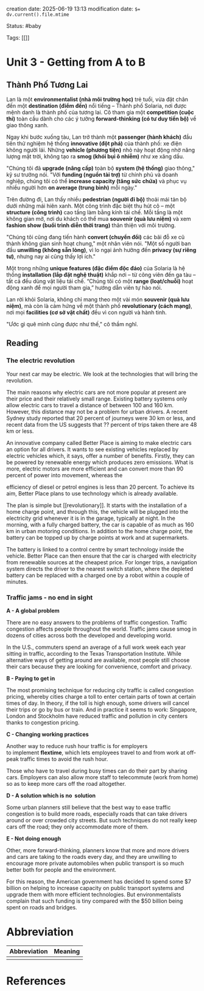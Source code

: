 creation date: 2025-06-19 13:13
modification date: `$= dv.current().file.mtime`

Status: #baby 

Tags: [[]]

# Unit 3 - Getting from A to B

## **Thành Phố Tương Lai**

Lan là một **environmentalist (nhà môi trường học)** trẻ tuổi, vừa đặt chân đến một **destination (điểm đến)** nổi tiếng – Thành phố Solaria, nơi được mệnh danh là thành phố của tương lai. Cô tham gia một **competition (cuộc thi)** toàn cầu dành cho các ý tưởng **forward-thinking (có tư duy tiến bộ)** về giao thông xanh.

Ngay khi bước xuống tàu, Lan trở thành một **passenger (hành khách)** đầu tiên thử nghiệm hệ thống **innovative (đột phá)** của thành phố: xe điện không người lái. Những **vehicle (phương tiện)** nhỏ này hoạt động nhờ năng lượng mặt trời, không tạo ra **smog (khói bụi ô nhiễm)** như xe xăng dầu.

"Chúng tôi đã **upgrade (nâng cấp)** toàn bộ **system (hệ thống)** giao thông," kỹ sư trưởng nói. "Với **funding (nguồn tài trợ)** từ chính phủ và doanh nghiệp, chúng tôi có thể **increase capacity (tăng sức chứa)** và phục vụ nhiều người hơn **on average (trung bình)** mỗi ngày."

Trên đường đi, Lan thấy nhiều **pedestrian (người đi bộ)** thoải mái tản bộ dưới những mái hiên xanh. Một công trình đặc biệt thu hút cô – một **structure (công trình)** cao tầng làm bằng kính tái chế. Mỗi tầng là một không gian mở, nơi du khách có thể mua **souvenir (quà lưu niệm)** và xem **fashion show (buổi trình diễn thời trang)** thân thiện với môi trường.

"Chúng tôi cũng đang tiến hành **convert (chuyển đổi)** các bãi đỗ xe cũ thành không gian sinh hoạt chung," một nhân viên nói. "Một số người ban đầu **unwilling (không sẵn lòng)**, vì lo ngại ảnh hưởng đến **privacy (sự riêng tư)**, nhưng nay ai cũng thấy lợi ích."

Một trong những **unique features (đặc điểm độc đáo)** của Solaria là hệ thống **installation (lắp đặt nghệ thuật)** khắp nơi – từ công viên đến ga tàu – tất cả đều dùng vật liệu tái chế. “Chúng tôi có một **range (loạt/chuỗi)** hoạt động xanh để mọi người tham gia,” hướng dẫn viên tự hào nói.

Lan rời khỏi Solaria, không chỉ mang theo một vài món **souvenir (quà lưu niệm)**, mà còn là cảm hứng về một thành phố **revolutionary (cách mạng)**, nơi mọi **facilities (cơ sở vật chất)** đều vì con người và hành tinh.

"Ước gì quê mình cũng được như thế," cô thầm nghĩ.

## Reading 
### The electric revolution
Your next car may be electric. We look at the technologies that will bring the revolution.

The main reasons why electric cars are not more popular at present are their price and their relatively small range. Existing battery systems only allow electric cars to travel a distance of between 100 and 160 km. However, this distance may not be a problem for urban drivers. A recent Sydney study reported that 20 percent of journeys were 30 km or less, and recent data from the US suggests that ?? percent of trips taken there are 48 km or less.

An innovative company called Better Place is aiming to make electric cars an option for all drivers. It wants to see existing vehicles replaced by electric vehicles which, it says, offer a number of benefits. Firstly, they can be powered by renewable energy which produces zero emissions. What is more, electric motors are more efficient and can convert more than 90 percent of power into movement, whereas the

efficiency of diesel or petrol engines is less than 20 percent. To achieve its aim, Better Place plans to use technology which is already available.

The plan is simple but [[revolutionary]]. It starts with the installation of a home charge point, and through this, the vehicle will be plugged into the electricity grid whenever it is in the garage, typically at night. In the morning, with a fully charged battery, the car is capable of as much as 160 km in urban motoring conditions. In addition to the home charge point, the battery can be topped up by charge points at work and at supermarkets.

The battery is linked to a control centre by smart technology inside the vehicle. Better Place can then ensure that the car is charged with electricity from renewable sources at the cheapest price. For longer trips, a navigation system directs the driver to the nearest switch station, where the depleted battery can be replaced with a charged one by a robot within a couple of minutes.

### Traffic jams - no end in sight

**A - A global problem**

There are no easy answers to the problems of traffic congestion. Traffic congestion affects people throughout the world. Traffic jams cause smog in dozens of cities across both the developed and developing world.

In the U.S., commuters spend an average of a full work week each year sitting in traffic, according to the Texas Transportation Institute. While alternative ways of getting around are available, most people still choose their cars because they are looking for convenience, comfort and privacy.

**B - Paying to get in**

The most promising technique for reducing city traffic is called congestion pricing, whereby cities charge a toll to enter certain parts of town at certain times of day. In theory, if the toll is high enough, some drivers will cancel their trips or go by bus or train. And in practice it seems to work: Singapore, London and Stockholm have reduced traffic and pollution in city centers thanks to congestion pricing.

**C - Changing working practices**

Another way to reduce rush hour traffic is for employers to implement **flextime**, which lets employees travel to and from work at off-peak traffic times to avoid the rush hour.

Those who have to travel during busy times can do their part by sharing cars. Employers can also allow more staff to telecommute (work from home) so as to keep more cars off the road altogether.

**D - A solution which is no  solution**

Some urban planners still believe that the best way to ease traffic congestion is to build more roads, especially roads that can take drivers around or over crowded city streets. But such techniques do not really keep cars off the road; they only accommodate more of them.

**E - Not doing enough**

Other, more forward-thinking, planners know that more and more drivers and cars are taking to the roads every day, and they are unwilling to encourage more private automobiles when public transport is so much better both for people and the environment.

For this reason, the American government has decided to spend some $7 billion on helping to increase capacity on public transport systems and upgrade them with more efficient technologies. But environmentalists complain that such funding is tiny compared with the $50 billion being spent on roads and bridges.








# Abbreviation

| Abbreviation | Meaning |
| ------------ | ------- |
|              |         |


# References